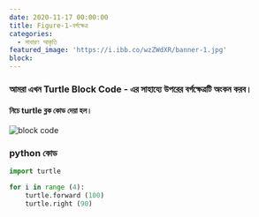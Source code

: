 ```yaml
---
date: 2020-11-17 00:00:00
title: Figure-1-বর্গক্ষেত্র
categories:
  - সাধারণ আকৃতি
featured_image: 'https://i.ibb.co/wzZWdXR/banner-1.jpg'
block:
---
```

### আমরা এখন Turtle Block Code - এর সাহায্যে উপরের বর্গক্ষেত্রটি অংকন করব।

#### নিচে turtle  ব্লক কোড দেয়া হল।

![block code](https://i.ibb.co/nC2vtnr/figure-1.jpg)

### python কোড

```python
import turtle

for i in range (4):
    turtle.forward (100)
    turtle.right (90) 
```

